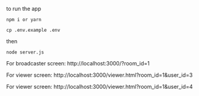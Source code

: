 to run the app

`npm i or yarn`

`cp .env.example .env`

then

`node server.js`

For broadcaster screen: http://localhost:3000/?room_id=1

For viewer screen: http://localhost:3000/viewer.html?room_id=1&user_id=3

For viewer screen: http://localhost:3000/viewer.html?room_id=1&user_id=4
